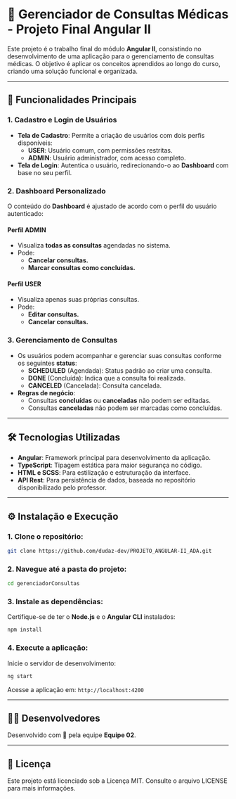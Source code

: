 # 🏥 Gerenciador de Consultas Médicas - Projeto Final Angular II

Este projeto é o trabalho final do módulo **Angular II**, consistindo no desenvolvimento de uma aplicação para o gerenciamento de consultas médicas. O objetivo é aplicar os conceitos aprendidos ao longo do curso, criando uma solução funcional e organizada.

---

## 🌟 Funcionalidades Principais

### 1. **Cadastro e Login de Usuários**
- **Tela de Cadastro**: Permite a criação de usuários com dois perfis disponíveis:
  - **USER**: Usuário comum, com permissões restritas.
  - **ADMIN**: Usuário administrador, com acesso completo.
- **Tela de Login**: Autentica o usuário, redirecionando-o ao **Dashboard** com base no seu perfil.

### 2. **Dashboard Personalizado**
O conteúdo do **Dashboard** é ajustado de acordo com o perfil do usuário autenticado:

#### **Perfil ADMIN**
- Visualiza **todas as consultas** agendadas no sistema.
- Pode:
  - **Cancelar consultas.**
  - **Marcar consultas como concluídas.**

#### **Perfil USER**
- Visualiza apenas suas próprias consultas.
- Pode:
  - **Editar consultas.**
  - **Cancelar consultas.**

### 3. **Gerenciamento de Consultas**
- Os usuários podem acompanhar e gerenciar suas consultas conforme os seguintes **status**:
  - **SCHEDULED** (Agendada): Status padrão ao criar uma consulta.
  - **DONE** (Concluída): Indica que a consulta foi realizada.
  - **CANCELED** (Cancelada): Consulta cancelada.
- **Regras de negócio**:
  - Consultas **concluídas** ou **canceladas** não podem ser editadas.
  - Consultas **canceladas** não podem ser marcadas como concluídas.

---

## 🛠️ Tecnologias Utilizadas
- **Angular**: Framework principal para desenvolvimento da aplicação.
- **TypeScript**: Tipagem estática para maior segurança no código.
- **HTML e SCSS**: Para estilização e estruturação da interface.
- **API Rest**: Para persistência de dados, baseada no repositório disponibilizado pelo professor.

---

## ⚙️ Instalação e Execução

### 1. Clone o repositório:
```bash
git clone https://github.com/dudaz-dev/PROJETO_ANGULAR-II_ADA.git
```

### 2. Navegue até a pasta do projeto:
```bash
cd gerenciadorConsultas
```

### 3. Instale as dependências:
Certifique-se de ter o **Node.js** e o **Angular CLI** instalados:
```bash
npm install
```

### 4. Execute a aplicação:
Inicie o servidor de desenvolvimento:
```bash
ng start
```
Acesse a aplicação em: `http://localhost:4200`

---

## 👩‍💻 Desenvolvedores
Desenvolvido com 💙 pela equipe **Equipe 02**.

---

## 📝 Licença
Este projeto está licenciado sob a Licença MIT. Consulte o arquivo LICENSE para mais informações.
